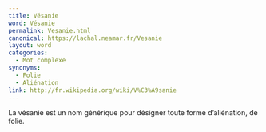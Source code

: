 ```yaml
---
title: Vésanie
word: Vésanie
permalink: Vesanie.html
canonical: https://lachal.neamar.fr/Vesanie
layout: word
categories:
  - Mot complexe
synonyms:
  - Folie
  - Aliénation
link: http://fr.wikipedia.org/wiki/V%C3%A9sanie
---
```


La vésanie est un nom générique pour désigner toute forme d’aliénation, de folie.


